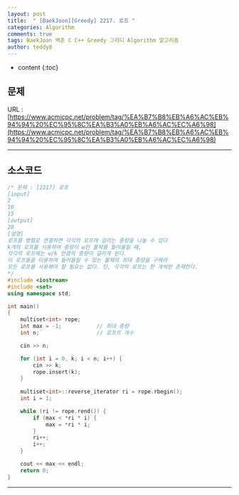 ```yaml
---
layout: post   
title:  " [BaekJoon][Greedy] 2217. 로프 "
categories: Algorithm
comments: true
tags: BaekJoon 백준 C C++ Greedy 그리디 Algorithm 알고리즘
author: teddy8  
---
```

* content
{:toc}

## 문제
URL : [https://www.acmicpc.net/problem/tag/%EA%B7%B8%EB%A6%AC%EB%94%94%20%EC%95%8C%EA%B3%A0%EB%A6%AC%EC%A6%98](https://www.acmicpc.net/problem/tag/%EA%B7%B8%EB%A6%AC%EB%94%94%20%EC%95%8C%EA%B3%A0%EB%A6%AC%EC%A6%98)

---

## 소스코드
``` cpp
/* 문제 : [2217] 로프
[input]
2
10
15
[output]
20
[설명]
로프를 병렬로 연결하면 각각의 로프에 걸리는 중량을 나눌 수 있다
k개의 로프를 사용하여 중량이 w인 물체를 들어올릴 때,
각각의 로프에는 w/k 만큼의 중량이 걸리게 된다.
이 로프들을 이용하여 들어올릴 수 있는 물체의 최대 중량을 구해라
모든 로프를 사용해야 할 필요는 없다. 단, 각각의 로프는 한 개씩만 존재한다.
*/
#include <iostream>
#include <set>
using namespace std;

int main()
{
	multiset<int> rope;
	int max = -1;			// 최대 중량
	int n;					// 로프의 개수

	cin >> n;

	for (int i = 0, k; i < n; i++) {
		cin >> k;
		rope.insert(k);
	}
	
	multiset<int>::reverse_iterator ri = rope.rbegin();
	int i = 1;

	while (ri != rope.rend()) {
		if (max < *ri * i) {
			max = *ri * i;
		}
		ri++;
		i++;
	}

	cout << max << endl;
	return 0;
}
```

---

